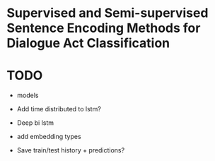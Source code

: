 # Supervised and Semi-supervised Sentence Encoding Methods for Dialogue Act Classification

# TODO

- models
- Add time distributed to lstm?
- Deep bi lstm

- add embedding types

- Save train/test history + predictions?